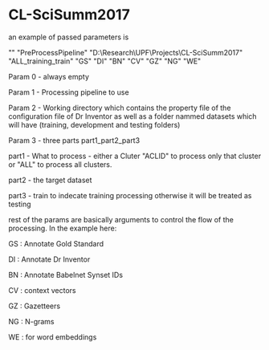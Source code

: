 # CL-SciSumm2017

an example of passed parameters is

"" "PreProcessPipeline" "D:\Research\UPF\Projects\CL-SciSumm2017" "ALL_training_train" "GS" "DI" "BN" "CV" "GZ" "NG" "WE"

Param 0 - always empty

Param 1 - Processing pipeline to use

Param 2 - Working directory which contains the property file of the configuration file of Dr Inventor as well as a folder nammed datasets which will have (training, development and testing folders)

Param 3 - three parts part1_part2_part3

  part1 - What to process - either a Cluter "ACLID" to process only that cluster or "ALL" to process all clusters.
  
  part2 - the target dataset
  
  part3 - train to indecate training processing otherwise it will be treated as testing
  
rest of the params are basically arguments to control the flow of the processing. In the example here:

GS : Annotate Gold Standard

DI : Annotate Dr Inventor

BN : Annotate Babelnet Synset IDs

CV : context vectors

GZ : Gazetteers

NG : N-grams

WE : for word embeddings


